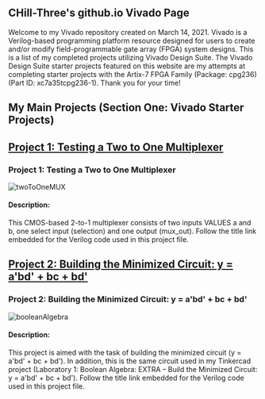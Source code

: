 ## CHill-Three's github.io Vivado Page
Welcome to my Vivado repository created on March 14, 2021. Vivado is a Verilog-based programming platform resource designed for users to create and/or modify field-programmable gate array (FPGA) system designs. This is a list of my completed projects utilizing Vivado Design Suite. The Vivado Design Suite starter projects featured on this website are my attempts at completing starter projects with the Artix-7 FPGA Family (Package: cpg236)(Part ID: xc7a35tcpg236-1). Thank you for your time!
<!-- Table of Contents (TITLES) -->

## My Main Projects (Section One: Vivado Starter Projects)
<!-- DIVIDER ---------------------------------------------------------------------------------------------------------------------------------------------------------->
## [Project 1: Testing a Two to One Multiplexer](https://github.com/CHill-Three/vivado.github.io/blob/master/Project%201:%20Testing%20a%20Two%20to%20One%20Multiplexer/twoToOneMux.v)

### Project 1: Testing a Two to One Multiplexer <a name="Project 1: Testing a Two to One Multiplexer"></a>

![twoToOneMUX](https://raw.githubusercontent.com/CHill-Three/vivado.projects/master/Project%201%3A%20Testing%20a%20Two%20to%20One%20Multiplexer/twoToOneMUX.PNG?raw=true "twoToOneMUX")

#### Description: 
This CMOS-based 2-to-1 multiplexer consists of two inputs VALUES a and b, one select input (selection) and one output (mux_out). Follow the title link embedded for the Verilog code used in this project file.
<!-- DIVIDER ---------------------------------------------------------------------------------------------------------------------------------------------------------->
## [Project 2: Building the Minimized Circuit: y = a'bd' + bc + bd'](https://github.com/CHill-Three/vivado.projects/blob/master/Project%202:%20Building%20the%20Minimized%20Circuit:%20y%20%3D%20a'bd'%20%2B%20bc%20%2B%20bd'/booleanAlgebra.v)

### Project 2: Building the Minimized Circuit: y = a'bd' + bc + bd' <a name="Project 2: Building the Minimized Circuit: y = a'bd' + bc + bd'"></a>

![booleanAlgebra](https://raw.githubusercontent.com/CHill-Three/vivado.projects/master/Project%202%3A%20Building%20the%20Minimized%20Circuit%3A%20y%20%3D%20a'bd'%20%2B%20bc%20%2B%20bd'/booleanAlgebraFinal.PNG?raw=true "booleanAlgebra")

#### Description: 
This project is aimed with the task of building the minimized circuit (y = a'bd' + bc + bd'). In addition, this is the same circuit used in my Tinkercad project (Laboratory 1: Boolean Algebra: EXTRA – Build the Minimized Circuit: y = a'bd' + bc + bd'). Follow the title link embedded for the Verilog code used in this project file.
<!-- DIVIDER ---------------------------------------------------------------------------------------------------------------------------------------------------------->
